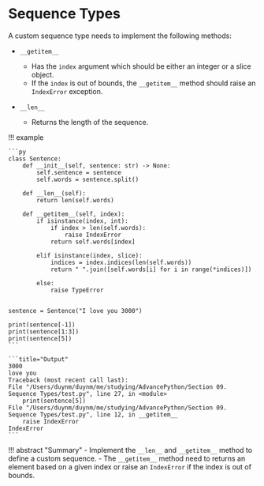# Sequence Types

A custom sequence type needs to implement the following methods:

-   `__getitem__`
    -   Has the `index` argument which should be either an integer or a slice object.
    -   If the `index` is out of bounds, the `__getitem__` method should raise an `IndexError` exception.

-   `__len__`
    -   Returns the length of the sequence.

!!! example

    ```py
    class Sentence:
        def __init__(self, sentence: str) -> None:
            self.sentence = sentence
            self.words = sentence.split()

        def __len__(self):
            return len(self.words)

        def __getitem__(self, index):
            if isinstance(index, int):
                if index > len(self.words):
                    raise IndexError
                return self.words[index]

            elif isinstance(index, slice):
                indices = index.indices(len(self.words))
                return " ".join([self.words[i] for i in range(*indices)])

            else:
                raise TypeError


    sentence = Sentence("I love you 3000")

    print(sentence[-1])
    print(sentence[1:3])
    print(sentence[5])
    ```

    ```title="Output"
    3000
    love you
    Traceback (most recent call last):
    File "/Users/duynm/duynm/me/studying/AdvancePython/Section 09. Sequence Types/test.py", line 27, in <module>
        print(sentence[5])
    File "/Users/duynm/duynm/me/studying/AdvancePython/Section 09. Sequence Types/test.py", line 12, in __getitem__
        raise IndexError
    IndexError
    ```

!!! abstract "Summary"
    -   Implement the `__len__` and `__getitem__` method to define a custom sequence.
    -   The `__getitem__` method need to returns an element based on a given index or raise an `IndexError` if the index is out of bounds.